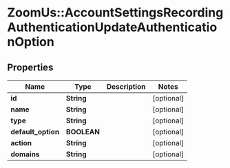 # ZoomUs::AccountSettingsRecordingAuthenticationUpdateAuthenticationOption

## Properties
Name | Type | Description | Notes
------------ | ------------- | ------------- | -------------
**id** | **String** |  | [optional] 
**name** | **String** |  | [optional] 
**type** | **String** |  | [optional] 
**default_option** | **BOOLEAN** |  | [optional] 
**action** | **String** |  | [optional] 
**domains** | **String** |  | [optional] 


